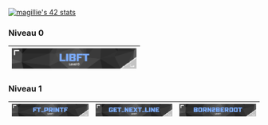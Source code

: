 
[![magillie's 42 stats](https://badge.mediaplus.ma/darkblue/magillie?1337Badge=off&UM6P=off)](https://github.com/oakoudad/badge42)
### Niveau 0
| <a href="https://github.com/MatthieuGillieron/libft"><img src="images/libft.png" alt="Libft" width="250" style="border: none;"></a> |
|:-----------------------------------:|

### Niveau 1
| [![Ft_printf](images/ft_printf.png)](https://github.com/MatthieuGillieron/ft_printf) | [![Get_Next_Line](images/gnl.png)](https://github.com/MatthieuGillieron/get_next_line) | [![Born2beroot](images/b2r.png)](https://github.com/MatthieuGillieron/born2beroot) |
|:-----------------------------------:|:--------------------------------------:|:---------------------------------------:|

